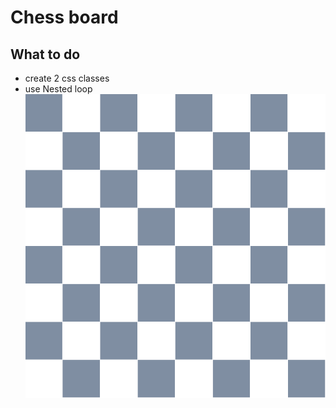 # Chess board

## What to do
- create 2 css classes
- use Nested loop
![Chess board image](chess.png "Chess board image")

